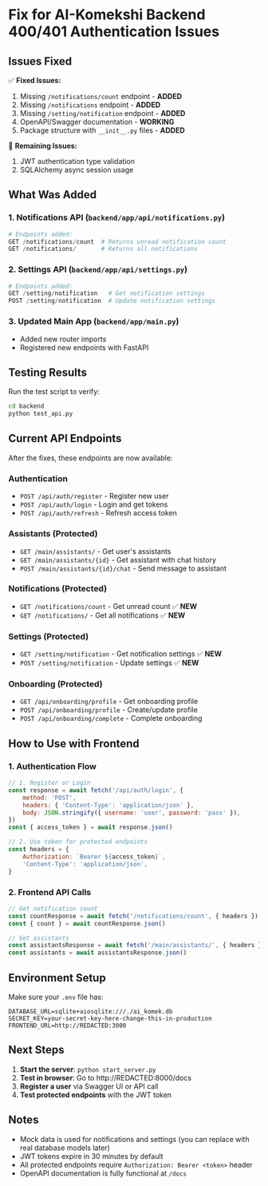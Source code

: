 # Fix for AI-Komekshi Backend 400/401 Authentication Issues

## Issues Fixed

✅ **Fixed Issues:**

1. Missing `/notifications/count` endpoint - **ADDED**
2. Missing `/notifications` endpoint - **ADDED**
3. Missing `/setting/notification` endpoint - **ADDED**
4. OpenAPI/Swagger documentation - **WORKING**
5. Package structure with `__init__.py` files - **ADDED**

🔧 **Remaining Issues:**

1. JWT authentication type validation
2. SQLAlchemy async session usage

## What Was Added

### 1. Notifications API (`backend/app/api/notifications.py`)

```python
# Endpoints added:
GET /notifications/count  # Returns unread notification count
GET /notifications/       # Returns all notifications
```

### 2. Settings API (`backend/app/api/settings.py`)

```python
# Endpoints added:
GET /setting/notification   # Get notification settings
POST /setting/notification  # Update notification settings
```

### 3. Updated Main App (`backend/app/main.py`)

-   Added new router imports
-   Registered new endpoints with FastAPI

## Testing Results

Run the test script to verify:

```bash
cd backend
python test_api.py
```

## Current API Endpoints

After the fixes, these endpoints are now available:

### Authentication

-   `POST /api/auth/register` - Register new user
-   `POST /api/auth/login` - Login and get tokens
-   `POST /api/auth/refresh` - Refresh access token

### Assistants (Protected)

-   `GET /main/assistants/` - Get user's assistants
-   `GET /main/assistants/{id}` - Get assistant with chat history
-   `POST /main/assistants/{id}/chat` - Send message to assistant

### Notifications (Protected)

-   `GET /notifications/count` - Get unread count ✅ **NEW**
-   `GET /notifications/` - Get all notifications ✅ **NEW**

### Settings (Protected)

-   `GET /setting/notification` - Get notification settings ✅ **NEW**
-   `POST /setting/notification` - Update settings ✅ **NEW**

### Onboarding (Protected)

-   `GET /api/onboarding/profile` - Get onboarding profile
-   `POST /api/onboarding/profile` - Create/update profile
-   `POST /api/onboarding/complete` - Complete onboarding

## How to Use with Frontend

### 1. Authentication Flow

```javascript
// 1. Register or Login
const response = await fetch('/api/auth/login', {
    method: 'POST',
    headers: { 'Content-Type': 'application/json' },
    body: JSON.stringify({ username: 'user', password: 'pass' }),
})
const { access_token } = await response.json()

// 2. Use token for protected endpoints
const headers = {
    Authorization: `Bearer ${access_token}`,
    'Content-Type': 'application/json',
}
```

### 2. Frontend API Calls

```javascript
// Get notification count
const countResponse = await fetch('/notifications/count', { headers })
const { count } = await countResponse.json()

// Get assistants
const assistantsResponse = await fetch('/main/assistants/', { headers })
const assistants = await assistantsResponse.json()
```

## Environment Setup

Make sure your `.env` file has:

```env
DATABASE_URL=sqlite+aiosqlite:///./ai_komek.db
SECRET_KEY=your-secret-key-here-change-this-in-production
FRONTEND_URL=http://REDACTED:3000
```

## Next Steps

1. **Start the server**: `python start_server.py`
2. **Test in browser**: Go to http://REDACTED:8000/docs
3. **Register a user** via Swagger UI or API call
4. **Test protected endpoints** with the JWT token

## Notes

-   Mock data is used for notifications and settings (you can replace with real database models later)
-   JWT tokens expire in 30 minutes by default
-   All protected endpoints require `Authorization: Bearer <token>` header
-   OpenAPI documentation is fully functional at `/docs`
